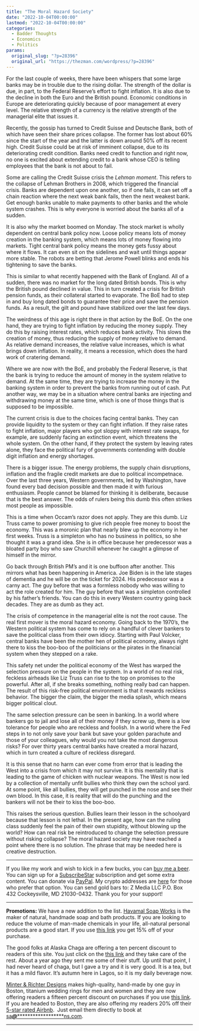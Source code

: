 ```yaml
---
title: "The Moral Hazard Society"
date: "2022-10-04T00:00:00"
lastmod: "2022-10-04T00:00:00"
categories:
  - Badder Thoughts
  - Economics
  - Politics
params:
  original_slug: "?p=28396"
  original_url: "https://thezman.com/wordpress/?p=28396"
---
```


For the last couple of weeks, there have been whispers that some large
banks may be in trouble due to the rising dollar. The strength of the
dollar is due, in part, to the Federal Reserve’s effort to fight
inflation. It is also due to the decline in both the Euro and the
British pound. Economic conditions in Europe are deteriorating quickly
because of poor management at every level. The relative strength of a
currency is the relative strength of the managerial elite that issues
it.

Recently, the gossip has turned to Credit Suisse and Deutsche Bank, both
of which have seen their share prices collapse. The former has lost
about 60% since the start of the year and the latter is down around 50%
off its recent high. Credit Suisse could be at risk of imminent
collapse, due to its deteriorating credit condition. Banks need credit
to function and right now, no one is excited about extending credit to a
bank whose CEO is telling employees that the bank is not about to fail.

Some are calling the Credit Suisse crisis the *Lehman moment*. This
refers to the collapse of Lehman Brothers in 2008, which triggered the
financial crisis. Banks are dependent upon one another, so if one fails,
it can set off a chain reaction where the next weak bank fails, then the
next weakest bank. Get enough banks unable to make payments to other
banks and the whole system crashes. This is why everyone is worried
about the banks all of a sudden.

It is also why the market boomed on Monday. The stock market is wholly
dependent on central bank policy now. Loose policy means lots of money
creation in the banking system, which means lots of money flowing into
markets. Tight central bank policy means the money gets fussy about
where it flows. It can even sit on the sidelines and wait until things
appear more stable. The robots are betting that Jerome Powell blinks and
ends his tightening to save the banks.

This is similar to what recently happened with the Bank of England. All
of a sudden, there was no market for the long dated British bonds. This
is why the British pound declined in value. This in turn created a
crisis for British pension funds, as their collateral started to
evaporate. The BoE had to step in and buy long dated bonds to guarantee
their price and save the pension funds. As a result, the gilt and pound
have stabilized over the last few days.

The weirdness of this age is right there in that action by the BoE. On
the one hand, they are trying to fight inflation by reducing the money
supply. They do this by raising interest rates, which reduces bank
activity. This slows the creation of money, thus reducing the supply of
money relative to demand. As relative demand increases, the relative
value increases, which is what brings down inflation. In reality, it
means a recession, which does the hard work of cratering demand.

Where we are now with the BoE, and probably the Federal Reserve, is that
the bank is trying to reduce the amount of money in the system relative
to demand. At the same time, they are trying to increase the money in
the banking system in order to prevent the banks from running out of
cash. Put another way, we may be in a situation where central banks are
injecting and withdrawing money at the same time, which is one of those
things that is supposed to be impossible.

The current crisis is due to the choices facing central banks. They can
provide liquidity to the system or they can fight inflation. If they
raise rates to fight inflation, major players who got sloppy with
interest rate swaps, for example, are suddenly facing an extinction
event, which threatens the whole system. On the other hand, if they
protect the system by leaving rates alone, they face the political fury
of governments contending with double digit inflation and energy
shortages.

There is a bigger issue. The energy problems, the supply chain
disruptions, inflation and the fragile credit markets are due to
political incompetnace. Over the last three years, Western governments,
led by Washington, have found every bad decision possible and then made
it with furious enthusiasm. People cannot be blamed for thinking it is
deliberate, because that is the best answer. The odds of rulers being
this dumb this often strikes most people as impossible.

This is a time when Occam’s razor does not apply. They are this dumb.
Liz Truss came to power promising to give rich people free money to
boost the economy. This was a moronic plan that nearly blew up the
economy in her first weeks. Truss is a simpleton who has no business in
politics, so she thought it was a grand idea. She is in office because
her predecessor was a bloated party boy who saw Churchill whenever he
caught a glimpse of himself in the mirror.

Go back through British PM’s and it is one buffoon after another. This
mirrors what has been happening in America. Joe Biden is in the late
stages of dementia and he will be on the ticket for 2024. His
predecessor was a carny act. The guy before that was a formless nobody
who was willing to act the role created for him. The guy before that was
a simpleton controlled by his father’s friends. You can do this in every
Western country going back decades. They are as dumb as they act.

The crisis of competence in the managerial elite is not the root cause.
The real first mover is the moral hazard economy. Going back to the
1970’s, the Western political system has come to rely on a handful of
clever bankers to save the political class from their own idiocy.
Starting with Paul Volcker, central banks have been the mother hen of
political economy, always right there to kiss the boo-boo of the
politicians or the pirates in the financial system when they stepped on
a rake.

This safety net under the political economy of the West has warped the
selection pressure on the people in the system. In a world of no real
risk, feckless airheads like Liz Truss can rise to the top on promises
to the powerful. After all, if she breaks something, nothing really bad
can happen. The result of this risk-free political environment is that
it rewards reckless behavior. The bigger the claim, the bigger the media
splash, which means bigger political clout.

The same selection pressure can be seen in banking. In a world where
bankers go to jail and lose all of their money if they screw up, there
is a low tolerance for people who are reckless and foolish. In a world
where the Fed steps in to not only save your bank but save your golden
parachute and those of your colleagues, why would you not take the most
dangerous risks? For over thirty years central banks have created a
moral hazard, which in turn created a culture of reckless disregard.

It is this sense that no harm can ever come from error that is leading
the West into a crisis from which it may not survive. It is this
mentality that is leading to the game of chicken with nuclear weapons.
The West is now led by a collection of mentally unfit bullies who think
they own the school yard. At some point, like all bullies, they will get
punched in the nose and see their own blood. In this case, it is reality
that will do the punching and the bankers will not be their to kiss the
boo-boo.

This raises the serious question. Bullies learn their lesson in the
schoolyard because that lesson is not lethal. In the present age, how
can the ruling class suddenly feel the pain of their own stupidity,
without blowing up the world? How can real risk be reintroduced to
change the selection pressure without risking collapse? The moral hazard
society may have reached a point where there is no solution. The phrase
that may be needed here is creative destruction.

------------------------------------------------------------------------

If you like my work and wish to kick in a few bucks, you can
<a href="https://www.buymeacoffee.com/mujolulu" rel="noopener"
target="_blank">buy me a beer</a>. You can sign up for a
<a href="https://www.subscribestar.com/the-z-blog" rel="noopener"
target="_blank">SubscribeStar</a> subscription and get some extra
content. You can donate via <a
href="https://www.paypal.com/donate/?cmd=_s-xclick&amp;hosted_button_id=UDAS2Q8JYA6CN&amp;source=url"
rel="noopener" target="_blank">PayPal</a>. My crypto addresses are
<a href="https://thezman.com/wordpress/?page_id=22713" rel="noopener"
target="_blank">here</a> for those who prefer that option. You can send
gold bars to: Z Media LLC P.O. Box 432 Cockeysville, MD 21030-0432.
Thank you for your support!

------------------------------------------------------------------------

**Promotions:** We have a new addition to the list.
<a href="https://havamalsoapworks.com/" rel="noopener"
target="_blank">Havamal Soap Works</a> is the maker of natural, handmade
soap and bath products. If you are looking to reduce the volume of
man-made chemicals in your life, all-natural personal products are a
good start. If you use
<a href="https://havamalsoapworks.com/discount/ZMAN" rel="noopener"
target="_blank">this link</a> you get 15% off of your purchase.

The good folks at Alaska Chaga are offering a ten percent discount to
readers of this site. You just click on the
<a href="https://alaskachaga.us/discount/ZMAN" rel="noopener noreferrer"
target="_blank">this link</a> and they take care of the rest. About a
year ago they sent me some of their stuff. Up until that point, I had
never heard of chaga, but I gave a try and it is very good. It is a tea,
but it has a mild flavor. It’s autumn here in Lagos, so it is my daily
beverage now.

<a href="https://www.minterandrichterdesigns.com/"
rel="noreferrer nofollow noopener" target="_blank">Minter &amp; Richter
Designs</a> makes high-quality, hand-made by one guy in Boston, titanium
wedding rings for men and women and they are now offering readers a
fifteen percent discount on purchases if you use
<a href="https://www.minterandrichterdesigns.com/discount/ZMAN"
rel="noreferrer nofollow noopener" target="_blank">this link</a>.
<span class="highlight"><span class="colour"><span class="font"><span class="size">If
you are headed to Boston, they are also offering my readers 20% off
their <a
href="https://www.airbnb.com/users/7988017/listings?user_id=7988017&amp;s=3"
rel="noopener noreferrer" target="_blank">5-star rated Airbnb</a>.  Just
email them directly to book at
<a href="mailto:sa***@*********************ns.com"
data-original-string="4zU46zFBSddi3BGk5gS9uw==cb7N9Ss0ggPS9OpRp35KAxPIRPGOlp3OFozXe7V5VVeuQUdL/r7wuFKMoQNJqriUWMB"><span
class="apbct-email-encoder"
data-original-string="RJ9G4LmXO2jFTklaU/y3/g==cb79tc/JcCBZ1eK2/eg8E0vr0MCsJ5BzuZ0UQF7xcoTIMOKHytFG1PukQvIJeoMd2si"
title="This contact has been encoded by Anti-Spam by CleanTalk. Click to decode. To finish the decoding make sure that JavaScript is enabled in your browser.">sa<span
class="apbct-blur">***</span>@<span
class="apbct-blur">*********************</span>ns.com</span></a>.</span></span></span></span>

------------------------------------------------------------------------
